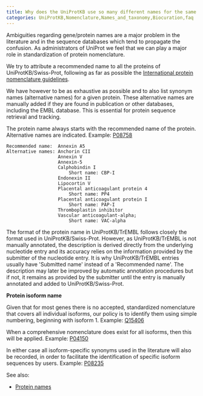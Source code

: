 ```yaml
---
title: Why does the UniProtKB use so many different names for the same protein?
categories: UniProtKB,Nomenclature,Names_and_taxonomy,Biocuration,faq
---
```


Ambiguities regarding gene/protein names are a major problem in the literature and in the sequence databases which tend to propagate the confusion. As administrators of UniProt we feel that we can play a major role in standardization of protein nomenclature.

We try to attribute a recommended name to all the proteins of UniProtKB/Swiss-Prot, following as far as possible the [International protein nomenclature guidelines](http://www.uniprot.org/docs/International_Protein_Nomenclature_Guidelines.pdf).

We have however to be as exhaustive as possible and to also list synonym names (alternative names) for a given protein. These alternative names are manually added if they are found in publication or other databases, including the EMBL database. This is essential for protein sequence retrieval and tracking.

The protein name always starts with the recommended name of the protein. Alternative names are indicated. Example: [P08758](https://www.uniprot.org/uniprotkb/P08758#names_and_taxonomy)

    Recommended name:  Annexin A5
    Alternative names: Anchorin CII
                       Annexin V
                       Annexin-5
                       Calphobindin I
                           Short name: CBP-I
                       Endonexin II
                       Lipocortin V
                       Placental anticoagulant protein 4
                           Short name: PP4
                       Placental anticoagulant protein I
                           Short name: PAP-I
                       Thromboplastin inhibitor
                       Vascular anticoagulant-alpha;
                           Short name: VAC-alpha

The format of the protein name in UniProtKB/TrEMBL follows closely the format used in UniProtKB/Swiss-Prot. However, as UniProtKB/TrEMBL is not manually annotated, the description is derived directly from the underlying nucleotide entry and its accuracy relies on the information provided by the submitter of the nucleotide entry. It is why UniProtKB/TrEMBL entries usually have 'Submitted name' instead of a 'Recommended name'. The description may later be improved by automatic annotation procedures but if not, it remains as provided by the submitter until the entry is manually annotated and added to UniProtKB/Swiss-Prot.

**Protein isoform name**

Given that for most genes there is no accepted, standardized nomenclature that covers all individual isoforms, our policy is to identify them using simple numbering, beginning with isoform 1. Example: [Q15406](https://www.uniprot.org/uniprotkb/Q15406#sequences)

When a comprehensive nomenclature does exist for all isoforms, then this will be applied. Example: [P04150](https://www.uniprot.org/uniprotkb/P04150#sequences)

In either case all isoform-specific synonyms used in the literature will also be recorded, in order to facilitate the identification of specific isoform sequences by users. Example: [P08235](https://www.uniprot.org/uniprotkb/P08235#sequences)

See also:

-   [Protein names](https://www.uniprot.org/help/protein_names)
